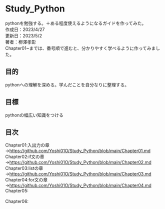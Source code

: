# Study_Python
pythonを勉強する。＋ある程度使えるようになるガイドを作ってみた。<br>
作成日：2023/4/27<br>
更新日：2023/5/2<br>
著者：栁澤孝彰<br>
Chapter01~までは、番号順で進むと、分かりやすく学べるように作ってみました。

## 目的
pythonへの理解を深める。学んだことを自分なりに整理する。

## 目標
pythonの幅広い知識をつける

## 目次
Chapter01:入出力の章<br>
→https://github.com/Yoshi01O/Study_Python/blob/main/Chapter01.md<br>
Chapter02:if文の章<br>
→https://github.com/Yoshi01O/Study_Python/blob/main/Chapter02.md<br>
Chapter03:listの章<br>
→https://github.com/Yoshi01O/Study_Python/blob/main/Chapter03.md<br>
Chapter04:for文の章<br>
→https://github.com/Yoshi01O/Study_Python/blob/main/Chapter04.md<br>
Chapter05:<br>
<br>
Chapter06:<br>
